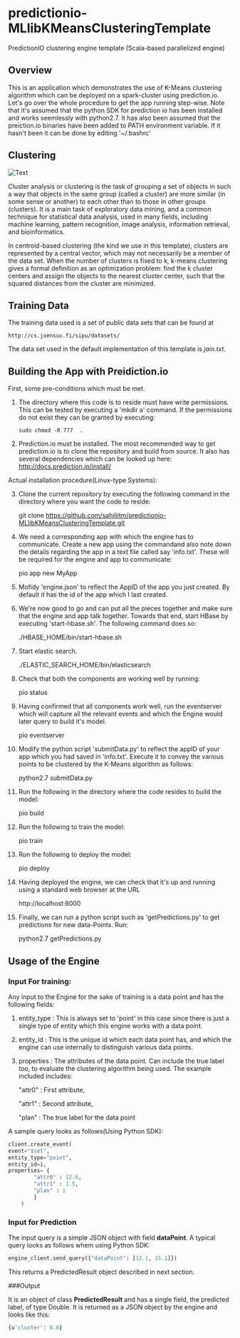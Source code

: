 # predictionio-MLlibKMeansClusteringTemplate
PredictionIO clustering engine template (Scala-based parallelized engine) 

## Overview

This is an application which demonstrates the use of K-Means clustering algorithm which can be deployed on
a spark-cluster using prediction.io. Let's go over the whole procedure to get the app running step-wise. Note
that it's assumed that the python SDK for prediction io has been installed and works seemlessly with 
python2.7. It has also been assumed that the preiction.io binaries have been added to PATH environment
variable. If it hasn't been it can be done by editing '~/.bashrc'

## Clustering

![Text](http://upload.wikimedia.org/wikipedia/commons/thumb/4/46/Linear-svm-scatterplot.svg/720px-Linear-svm-scatterplot.svg.png)

Cluster analysis or clustering is the task of grouping a set of objects in such a way that objects in the same group (called a cluster) are more similar (in some sense or another) to each other than to those in other groups (clusters). It is a main task of exploratory data mining, and a common technique for statistical data analysis, used in many fields, including machine learning, pattern recognition, image analysis, information retrieval, and bioinformatics.

In centroid-based clustering (the kind we use in this template), clusters are represented by a central vector, which may not necessarily be a member of the data set. When the number of clusters is fixed to k, k-means clustering gives a formal definition as an optimization problem: find the k cluster centers and assign the objects to the nearest cluster center, such that the squared distances from the cluster are minimized.

## Training Data

The training data used is a set of public data sets that can be found at 

    http://cs.joensuu.fi/sipu/datasets/
    
The data set used in the default implementation of this template is *jain.txt*.

## Building the App with Preidiction.io

First, some pre-conditions which must be met.

1)  The directory where this code is to reside must have write permissions. This can be tested by 
    executing a 'mkdir a' command. If the permissions do not exist they can be granted by executing:
    
        sudo chmod -R 777  .
        
2)  Prediction.io must be installed. The most recommended way to get prediction.io is to clone the 
    repository and build from source. It also has several dependencies which can be looked up here:
      http://docs.prediction.io/install/
      
Actual installation procedure(Linux-type Systems):

3)  Clone the current repository by executing the following command in the directory where you want 
    the code to reside:
    
      git clone https://github.com/sahiliitm/predictionio-MLlibKMeansClusteringTemplate.git
      
4)  We need a corresponding app with which the engine has to communicate. Create a new app using the commandand        also note down the details regarding the app in a text file called say 'info.txt'. These will be 
    required for the engine and app to communicate: 
      
      pio app new MyApp

    
5)  Mofidy 'engine.json' to reflect the AppID of the app you just created. By default it has the id of the app
    which I last created.
    
6)  We're now good to go and can put all the pieces together and make sure that the engine and app talk together.
    Towards that end, start HBase by executing 'start-hbase.sh'. The following command does so:
    
      ./HBASE_HOME/bin/start-hbase.sh
      
7)  Start elastic search.

      ./ELASTIC_SEARCH_HOME/bin/elasticsearch
      
8)  Check that both the components are working well by running:
    
      pio status
      
9)  Having confirmed that all components work well, run the eventserver which will capture all the relevant
    events and which the Engine would later query to build it's model.
    
      pio eventserver
    
10) Modify the python script 'submitData.py' to reflect the appID of your app which you had saved in 
    'info.txt'. Execute it to convey the various points to be clustered by the K-Means algorithm as follows:
    
      python2.7 submitData.py
      
11) Run the following in the directory where the code resides to build the model: 
      
      pio build
      
    
12) Run the following to train the model:

      pio train
      
    
    
13) Run the following to deploy the model:

      pio deploy
    
    
  
14) Having deployed the engine, we can check that it's up and running using a standard web browser at the URL

      http://localhost:8000
      
15) Finally, we can run a python script such as 'getPredictions.py' to get predictions for new data-Points.
    Run:
    
      python2.7 getPredictions.py
      
    
## Usage of the Engine

### Input For training:
Any input to the Engine for the sake of training is a data point and has the following fields:

1. entity_type : This is always set to 'point' in this case since there is just a single type of entity which this engine works with a data point.
2. entity_id : This is the unique id which each data point has, and which the engine can use internally to                        distinguish various data points.
3. properties  : The attributes of the data point. Can include the true label too, to evaluate the clustering     algorithm being used. The example included includes:

    "attr0" : First attribute,
    
    "attr1" : Second attribute,
    
    "plan"  : The true label for the data point
    
A sample query looks as follows(Using Python SDK):
```python
client.create_event(
event="$set",
entity_type="point",
entity_id=i,
properties= {
        "attr0" : 12.6,
        "attr1" : 1.5,
        "plan" : 1
        }
    )
```
### Input for Prediction
The input query is a simple JSON object with field **dataPoint**. A typical query looks as follows whem using Python SDK:
```python
engine_client.send_query({"dataPoint": [12.1, 15.1]})
```
This returns a PredictedResult object described in next section.

###Output

It is an object of class **PredictedResult** and has a single field, the predicted label, of type Double.
It is returned as a JSON object by the engine and looks like this:
```javascript
{u'cluster': 0.0}
```
